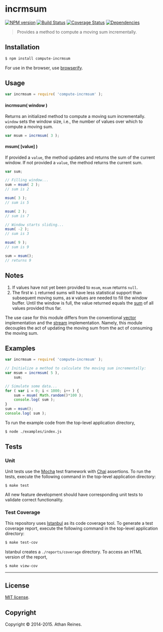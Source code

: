 incrmsum
===
[![NPM version][npm-image]][npm-url] [![Build Status][travis-image]][travis-url] [![Coverage Status][coveralls-image]][coveralls-url] [![Dependencies][dependencies-image]][dependencies-url]

> Provides a method to compute a moving sum incrementally.


## Installation

``` bash
$ npm install compute-incrmsum
```

For use in the browser, use [browserify](https://github.com/substack/node-browserify).


## Usage

``` javascript
var incrmsum = require( 'compute-incrmsum' );
```

#### incrmsum( window )

Returns an initialized method to compute a moving sum incrementally. `window` sets the window size, i.e., the number of values over which to compute a moving sum.

``` javascript
var msum = incrmsum( 3 );
```

#### msum( [value] )

If provided a `value`, the method updates and returns the sum of the current window. If not provided a `value`, the method returns the current sum.

``` javascript
var sum;

// Filling window...
sum = msum( 2 );
// sum is 2

msum( 3 );
// sum is 5

msum( 2 );
// sum is 7

// Window starts sliding...
msum( -2 );
// sum is 3

msum( 9 );
// sum is 9

sum = msum();
// returns 9
```


## Notes

1. 	If values have not yet been provided to `msum`, `msum` returns `null`.
1. 	The first `W-1` returned sums will have less statistical support than subsequent moving sums, as `W` values are needed to fill the window buffer. Until the window is full, the value returned equals the [sum](https://github.com/compute-io/sum) of all values provided thus far.

The use case for this module differs from the conventional [vector](https://github.com/compute-io/msum) implementation and the [stream](https://github.com/flow-io/) implementation. Namely, this module decouples the act of updating the moving sum from the act of consuming the moving sum.



## Examples

``` javascript
var incrmsum = require( 'compute-incrmsum' );

// Initialize a method to calculate the moving sum incrementally:
var msum = incrmsum( 5 ),
	sum;

// Simulate some data...
for ( var i = 0; i < 1000; i++ ) {
	sum = msum( Math.random()*100 );
	console.log( sum );
}
sum = msum();
console.log( sum );
```

To run the example code from the top-level application directory,

``` bash
$ node ./examples/index.js
```


## Tests

### Unit

Unit tests use the [Mocha](http://mochajs.org/) test framework with [Chai](http://chaijs.com) assertions. To run the tests, execute the following command in the top-level application directory:

``` bash
$ make test
```

All new feature development should have corresponding unit tests to validate correct functionality.


### Test Coverage

This repository uses [Istanbul](https://github.com/gotwarlost/istanbul) as its code coverage tool. To generate a test coverage report, execute the following command in the top-level application directory:

``` bash
$ make test-cov
```

Istanbul creates a `./reports/coverage` directory. To access an HTML version of the report,

``` bash
$ make view-cov
```


---
## License

[MIT license](http://opensource.org/licenses/MIT).


## Copyright

Copyright &copy; 2014-2015. Athan Reines.


[npm-image]: http://img.shields.io/npm/v/compute-incrmsum.svg
[npm-url]: https://npmjs.org/package/compute-incrmsum

[travis-image]: http://img.shields.io/travis/compute-io/incrmsum/master.svg
[travis-url]: https://travis-ci.org/compute-io/incrmsum

[coveralls-image]: https://img.shields.io/coveralls/compute-io/incrmsum/master.svg
[coveralls-url]: https://coveralls.io/r/compute-io/incrmsum?branch=master

[dependencies-image]: http://img.shields.io/david/compute-io/incrmsum.svg
[dependencies-url]: https://david-dm.org/compute-io/incrmsum

[dev-dependencies-image]: http://img.shields.io/david/dev/compute-io/incrmsum.svg
[dev-dependencies-url]: https://david-dm.org/dev/compute-io/incrmsum

[github-issues-image]: http://img.shields.io/github/issues/compute-io/incrmsum.svg
[github-issues-url]: https://github.com/compute-io/incrmsum/issues
